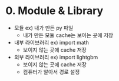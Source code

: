 
# 0. Module & Library
- 모듈 ex) 내가 만든 py 파일
	- 내가 만든 모듈 cache는 보이는 곳에 저장
- 내부 라이브러리 ex) import math
	- 보이지 않는 곳에 cache 저장
- 외부 라이브러리 ex) import lightgbm
	- 보이지 않는 곳에 cache 저장
	- 컴퓨터가 알아서 경로 설정

